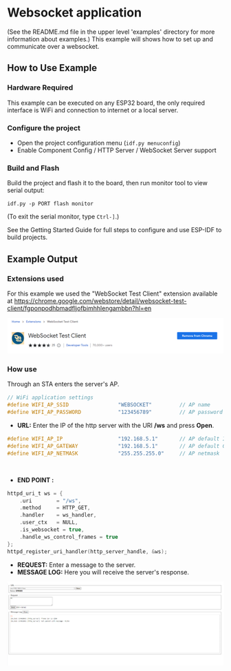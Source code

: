 # Websocket application

(See the README.md file in the upper level 'examples' directory for more information about examples.)
This example will shows how to set up and communicate over a websocket.

## How to Use Example

### Hardware Required

This example can be executed on any ESP32 board, the only required interface is WiFi and connection to internet or a local server.

### Configure the project

* Open the project configuration menu (`idf.py menuconfig`)
* Enable Component Config / HTTP Server / WebSocket Server support

### Build and Flash

Build the project and flash it to the board, then run monitor tool to view serial output:

```
idf.py -p PORT flash monitor
```

(To exit the serial monitor, type ``Ctrl-]``.)

See the Getting Started Guide for full steps to configure and use ESP-IDF to build projects.

## Example Output

### Extensions used

For this example we used the "WebSocket Test Client" extension available at https://chrome.google.com/webstore/detail/websocket-test-client/fgponpodhbmadfljofbimhhlengambbn?hl=en

![extension](/doc/img/websocket_ext.PNG)

### How use

Through an STA enters the server's AP.

```c
// WiFi application settings
#define WIFI_AP_SSID				"WEBSOCKET"			// AP name
#define WIFI_AP_PASSWORD			"123456789"			// AP password

```

* **URL:** Enter the IP of the http server with the URI **/ws** and press **Open**.

```c
#define WIFI_AP_IP					"192.168.5.1"		// AP default IP
#define WIFI_AP_GATEWAY				"192.168.5.1"		// AP default Gateway (should be the same as the IP)
#define WIFI_AP_NETMASK				"255.255.255.0"		// AP netmask
```
<br>

* **END POINT :**

```c
httpd_uri_t ws = {
    .uri        = "/ws",
    .method     = HTTP_GET,
    .handler    = ws_handler,
    .user_ctx   = NULL,
    .is_websocket = true,
    .handle_ws_control_frames = true
};
httpd_register_uri_handler(http_server_handle, &ws);
```

* **REQUEST:** Enter a message to the server.
* **MESSAGE LOG:** Here you will receive the server's response.

![extension](/doc/img/websocket_client.PNG)



